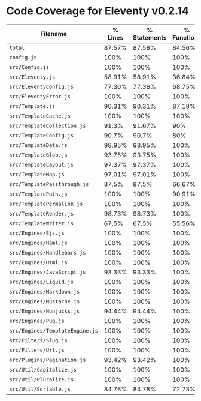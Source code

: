 # Code Coverage for Eleventy v0.2.14

| Filename                        | % Lines | % Statements | % Functions | % Branches |
| ------------------------------- | ------- | ------------ | ----------- | ---------- |
| `total`                         | 87.57%  | 87.58%       | 84.56%      | 82.4%      |
| `config.js`                     | 100%    | 100%         | 100%        | 100%       |
| `src/Config.js`                 | 100%    | 100%         | 100%        | 100%       |
| `src/Eleventy.js`               | 58.91%  | 58.91%       | 36.84%      | 35.71%     |
| `src/EleventyConfig.js`         | 77.36%  | 77.36%       | 68.75%      | 61.11%     |
| `src/EleventyError.js`          | 100%    | 100%         | 100%        | 100%       |
| `src/Template.js`               | 90.31%  | 90.31%       | 87.18%      | 82.02%     |
| `src/TemplateCache.js`          | 100%    | 100%         | 100%        | 100%       |
| `src/TemplateCollection.js`     | 91.3%   | 91.67%       | 90%         | 80%        |
| `src/TemplateConfig.js`         | 90.7%   | 90.7%        | 80%         | 92.86%     |
| `src/TemplateData.js`           | 98.95%  | 98.95%       | 100%        | 81.82%     |
| `src/TemplateGlob.js`           | 93.75%  | 93.75%       | 100%        | 87.5%      |
| `src/TemplateLayout.js`         | 97.37%  | 97.37%       | 100%        | 93.75%     |
| `src/TemplateMap.js`            | 97.01%  | 97.01%       | 100%        | 80%        |
| `src/TemplatePassthrough.js`    | 87.5%   | 87.5%        | 66.67%      | 100%       |
| `src/TemplatePath.js`           | 100%    | 100%         | 90.91%      | 100%       |
| `src/TemplatePermalink.js`      | 100%    | 100%         | 100%        | 100%       |
| `src/TemplateRender.js`         | 98.73%  | 98.73%       | 100%        | 94.12%     |
| `src/TemplateWriter.js`         | 67.5%   | 67.5%        | 55.56%      | 61.76%     |
| `src/Engines/Ejs.js`            | 100%    | 100%         | 100%        | 100%       |
| `src/Engines/Haml.js`           | 100%    | 100%         | 100%        | 100%       |
| `src/Engines/Handlebars.js`     | 100%    | 100%         | 100%        | 100%       |
| `src/Engines/Html.js`           | 100%    | 100%         | 100%        | 100%       |
| `src/Engines/JavaScript.js`     | 93.33%  | 93.33%       | 100%        | 100%       |
| `src/Engines/Liquid.js`         | 100%    | 100%         | 100%        | 100%       |
| `src/Engines/Markdown.js`       | 100%    | 100%         | 100%        | 100%       |
| `src/Engines/Mustache.js`       | 100%    | 100%         | 100%        | 100%       |
| `src/Engines/Nunjucks.js`       | 94.44%  | 94.44%       | 100%        | 50%        |
| `src/Engines/Pug.js`            | 100%    | 100%         | 100%        | 100%       |
| `src/Engines/TemplateEngine.js` | 100%    | 100%         | 100%        | 100%       |
| `src/Filters/Slug.js`           | 100%    | 100%         | 100%        | 100%       |
| `src/Filters/Url.js`            | 100%    | 100%         | 100%        | 100%       |
| `src/Plugins/Pagination.js`     | 93.42%  | 93.42%       | 100%        | 87.5%      |
| `src/Util/Capitalize.js`        | 100%    | 100%         | 100%        | 100%       |
| `src/Util/Pluralize.js`         | 100%    | 100%         | 100%        | 100%       |
| `src/Util/Sortable.js`          | 84.78%  | 84.78%       | 72.73%      | 94.44%     |
